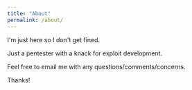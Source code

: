 ```yaml
---
title: "About"
permalink: /about/
---
```


I'm just here so I don't get fined.  

Just a pentester with a knack for exploit development.  

Feel free to email me with any questions/comments/concerns.  

Thanks!